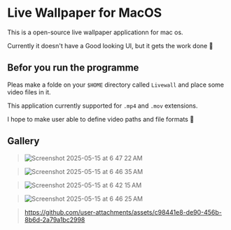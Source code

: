# Live Wallpaper for MacOS

This is a open-source live wallpaper applicationn for mac os.

Currently it doesn't have a Good looking UI, but it gets the work done 🙂


## Befor you run the programme
Pleas make a folde on your `$HOME` directory called `Livewall` and place some video files in it.

This application currently supported for `.mp4` and `.mov` extensions.

I hope to make user able to define video paths and file formats 🙂

## Gallery

> ![Screenshot 2025-05-15 at 6 47 22 AM](https://github.com/user-attachments/assets/111e29aa-a33f-42ee-9bd7-ce4d3dddaf83)

> ![Screenshot 2025-05-15 at 6 46 35 AM](https://github.com/user-attachments/assets/167b0c08-454f-4d53-9e65-8798aed6459f)

> ![Screenshot 2025-05-15 at 6 42 15 AM](https://github.com/user-attachments/assets/166c33d5-db98-484d-8f3e-a164b910aa42)

> ![Screenshot 2025-05-15 at 6 46 25 AM](https://github.com/user-attachments/assets/4a0c9302-1892-44cc-9154-32987a0fd887)
 
> https://github.com/user-attachments/assets/c98441e8-de90-456b-8b6d-2a79a1bc2998

